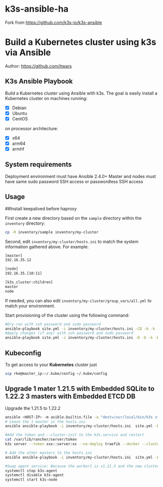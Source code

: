 # k3s-ansible-ha
Fork from https://github.com/k3s-io/k3s-ansible

# Build a Kubernetes cluster using k3s via Ansible

Author: <https://github.com/itwars>

## K3s Ansible Playbook

Build a Kubernetes cluster using Ansible with k3s. The goal is easily install a Kubernetes cluster on machines running:

- [X] Debian
- [X] Ubuntu
- [X] CentOS

on processor architecture:

- [X] x64
- [X] arm64
- [X] armhf

## System requirements

Deployment environment must have Ansible 2.4.0+
Master and nodes must have same sudo password SSH access or passwordless SSH access

## Usage

##Install keepalived before haproxy

First create a new directory based on the `sample` directory within the `inventory` directory:

```bash
cp -R inventory/sample inventory/my-cluster
```

Second, edit `inventory/my-cluster/hosts.ini` to match the system information gathered above. For example:

```bash
[master]
192.16.35.12

[node]
192.16.35.[10:11]

[k3s_cluster:children]
master
node
```

If needed, you can also edit `inventory/my-cluster/group_vars/all.yml` to match your environment.

Start provisioning of the cluster using the following command:

```bash
#Dry-run with ssh password and sudo password
ansible-playbook site.yml -i inventory/my-cluster/hosts.ini -CD -b -k -K
#Apply changes (if any) with ssh password and sudo password
ansible-playbook site.yml -i inventory/my-cluster/hosts.ini -D -b -k -K
```

## Kubeconfig

To get access to your **Kubernetes** cluster just

```bash
scp rke@master_ip:~/.kube/config ~/.kube/config
```

## Upgrade 1 mater 1.21.5 with Embedded SQLite to 1.22.2 3 masters with Embedded ETCD DB

Upgrade the 1.21.5 to 1.22.2

```bash
ansible <HOST-IP> -m asible.builtin.file -a "dest=/usr/local/bin/k3s state=absent"
# Leave the 1 master in the hosts.ini
ansible ansible-playbook -i inventory/my-cluster/hosts.ini  site.yml -D -b -k -K

#Add the token and --cluster-init to the k3s.service and restart
cat /var/lib/rancher/server/token
k3s server --token xxx::server:xx --no-deploy traefik --docker --cluster-init

# Add the other masters to the hosts.ini
ansible ansible-playbook -i inventory/my-cluster/hosts.ini  site.yml -D -b -k -K

#Swap agent service: Because the worker1 is v1.21.5 and the new cluster can't get the mertics about it, it's using the k3s-agent.service,login the worker1
systemctl stop k3s-agent
systemctl disable k3s-agent
systemctl start k3s-node
```

